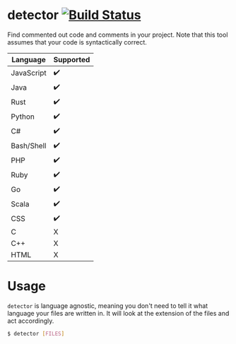 # detector [![Build Status](https://travis-ci.com/simeg/detector.svg?token=N26ztkyW6iXxAQwi2QWe&branch=master)](https://travis-ci.com/simeg/detector)
Find commented out code and comments in your project. Note that this tool
assumes that your code is syntactically correct.

|  Language  | Supported |
| ---------- | --------- |
| JavaScript |     ✔️    |
| Java       |     ✔️    |
| Rust       |     ✔️    |
| Python     |     ✔️    |
| C#         |     ✔️    |
| Bash/Shell |     ✔️    |
| PHP        |     ✔️    |
| Ruby       |     ✔️    |
| Go         |     ✔️    |
| Scala      |     ✔️    |
| CSS        |     ✔️    |
| C          |     X     |
| C++        |     X     |
| HTML       |     X     |

# Usage
`detector` is language agnostic, meaning you don't need to tell it what
language your files are written in. It will look at the extension of the
files and act accordingly.

```bash
$ detector [FILES]
```
